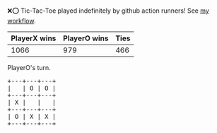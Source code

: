 :x::o: Tic-Tac-Toe played indefinitely by github action runners! See [my workflow](.github/workflows/play.yaml).

|PlayerX wins|PlayerO wins|Ties|
|-|-|-|
|1066|979|466|

PlayerO's turn.

<pre>
+---+---+---+
|   | O | O |
+---+---+---+
| X |   |   |
+---+---+---+
| O | X | X |
+---+---+---+
</pre>